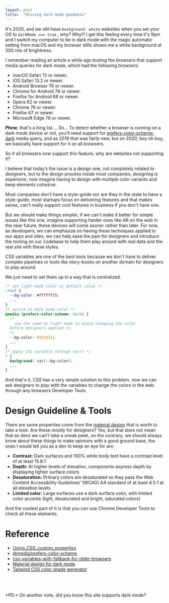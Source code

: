 ```yaml
---
layout: post
title:  "Missing dark mode goodness"
---
```


It's 2020, and we still have `background: white` websites when you set your OS to `darkMode === true` , why? Why?! I get this feeling every time it's 9pm and I switch my computer to be in dark mode with the magic automatic setting from macOS and my browser stills shows me a white background at 300 nits of brightness.

I remember reading an article a while ago touting the browsers that support media queries for dark mode, which had the following browsers:

- macOS Safari 13 or newer.
- iOS Safari 13.2 or newer.
- Android Browser 76 or newer.
- Chrome for Android 78 or newer.
- Firefox for Android 68 or newer.
- Opera 62 or newer.
- Chrome 76 or newer.
- Firefox 67 or newer.
- Microsoft Edge 76 or newer.

***Phew***, that's a long list.... So... To detect whether a browser is running on a dark mode device or not, you’ll need support for [prefers-color-scheme: dark](https://drafts.csswg.org/mediaqueries-5/#prefers-color-scheme) media query, and as 2019 that was fairly new, but on 2020, boy oh boy, we basically have support for it on all browsers.

So if all browsers now support this feature, why are websites not supporting it?

I believe that today’s the issue is a design one, not completely related to designers, but to the design process inside most companies, designing is expensive, now imagine having to design with multiple color variants and keep elements cohesive.

Most companies don't have a style-guide nor are they in the state to have a style-guide, most startups focus on delivering features and that makes sense, can't really support cool features in business if you don't have one.

But we should make things simpler, if we can't make it better for simple issues like this one, imagine supporting harder ones like AR on the web in the near future, these devices will come sooner rather than later. For now, as developers, we can emphasize on having these techniques applied to our apps and sites, we can help ease the pain for designers and introduce the tooling on our codebase to help them play around with real data and the real site with these styles.

CSS variables are one of the best tools because we don't have to deliver complex pipelines or tools like story-books on another domain for designers to play around.

We just need to set them up in a way that is centralized.

```css
/* set light mode color as default value */
:root {
  --bg-color: #ffffff75;
  ...
}
/* switch to dark mode color */
@media (prefers-color-scheme: dark) {
  /*
	use the same as light mode to avoid changing the color
  before designers approve it.
  */
  --bg-color: #121212;
  ...
}
/* apply CSS varaible through var() */
* {
  background: var(--bg-color);
  ...
}
```

And that's it, CSS has a very simple solution to this problem, now we can ask designers to play with the variables to change the colors in the web through any browsers Developer Tools.

# **Design Guideline & Tools**

There are some properties come from the [material design](https://material.io/design/color/dark-theme.html) that is worth to take a look. Are these mostly for designers? Yes, but that does not mean that as devs we can't take a sneak peek, on the contrary, we should always know about these things to make opinions with a good ground base, the ones I would tell you as a dev to keep an eye for are:

- **Contrast:** Dark surfaces and 100% white body text have a contrast level of at least 15.8:1
- **Depth:** At higher levels of elevation, components express depth by displaying lighter surface colors
- **Desaturation:** Primary colors are desaturated so they pass the Web Content Accessibility Guidelines’ (WCAG) AA standard of at least 4.5:1 at all elevation levels
- **Limited color:** Large surfaces use a dark surface color, with limited color accents (light, desaturated and bright, saturated colors)

And the coolest part of it is that you can use Chrome Developer Tools to check all these elements.

# **Reference**

- [Using_CSS_custom_properties](https://developer.mozilla.org/en-US/docs/Web/CSS/Using_CSS_custom_properties)
- [@media/prefers-color-scheme](https://developer.mozilla.org/en-US/docs/Web/CSS/@media/prefers-color-scheme)
- [css-variables-with-fallback-for-older-browsers](https://stackoverflow.com/questions/44271920/css-variables-with-fallback-for-older-browsers)
- [Material design for dark mode](https://material.io/design/color/dark-theme.html)
- [Tailwind CSS color shade generator](https://javisperez.github.io/tailwindcolorshades/#/)

<br />
<br />
<br />
*PD:* On another note, did you know this site supports dark mode?
